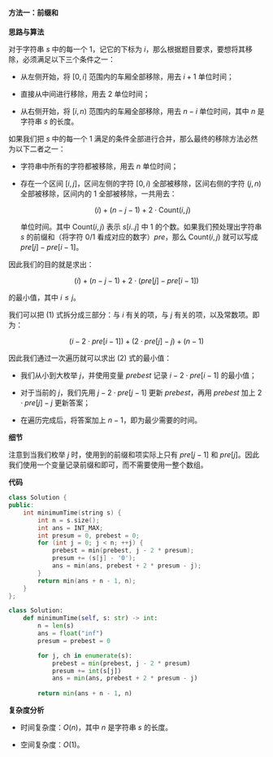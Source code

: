 #### 方法一：前缀和

**思路与算法**

对于字符串 $s$ 中的每一个 $1$，记它的下标为 $i$，那么根据题目要求，要想将其移除，必须满足以下三个条件之一：

- 从左侧开始，将 $[0, i]$ 范围内的车厢全部移除，用去 $i+1$ 单位时间；

- 直接从中间进行移除，用去 $2$ 单位时间；

- 从右侧开始，将 $[i, n)$ 范围内的车厢全部移除，用去 $n-i$ 单位时间，其中 $n$ 是字符串 $s$ 的长度。

如果我们把 $s$ 中的每一个 $1$ 满足的条件全部进行合并，那么最终的移除方法必然为以下二者之一：

- 字符串中所有的字符都被移除，用去 $n$ 单位时间；

- 存在一个区间 $[i, j]$，区间左侧的字符 $[0, i)$ 全部被移除，区间右侧的字符 $(j, n)$ 全部被移除，区间内的 $1$ 全部被移除，一共用去：

    $$
    (i) + (n-j-1) + 2 \cdot \text{Count}(i, j)
    $$

    单位时间。其中 $\text{Count}(i, j)$ 表示 $s[i..j]$ 中 $1$ 的个数。如果我们预处理出字符串 $s$ 的前缀和（将字符 $0/1$ 看成对应的数字）$\textit{pre}$，那么 $\text{Count}(i, j)$ 就可以写成 $\textit{pre}[j] - \textit{pre}[i-1]$。

因此我们的目的就是求出：

$$
(i) + (n-j-1) + 2 \cdot (\textit{pre}[j] - \textit{pre}[i-1]) \tag{1}
$$

的最小值，其中 $i \leq j$。

我们可以把 $(1)$ 式拆分成三部分：与 $i$ 有关的项，与 $j$ 有关的项，以及常数项。即为：

$$
\big( i - 2 \cdot \textit{pre}[i-1] \big) + \big(2 \cdot \textit{pre}[j] - j\big) + \big(n-1 \big) \tag{2}
$$

因此我们通过一次遍历就可以求出 $(2)$ 式的最小值：

- 我们从小到大枚举 $j$，并使用变量 $\textit{prebest}$ 记录 $i - 2 \cdot \textit{pre}[i-1]$ 的最小值；

- 对于当前的 $j$，我们先用 $j - 2 \cdot \textit{pre}[j-1]$ 更新 $\textit{prebest}$，再用 $\textit{prebest}$ 加上 $2 \cdot \textit{pre}[j] - j$ 更新答案；

- 在遍历完成后，将答案加上 $n-1$，即为最少需要的时间。

**细节**

注意到当我们枚举 $j$ 时，使用到的前缀和项实际上只有 $\textit{pre}[j-1]$ 和 $\textit{pre}[j]$。因此我们使用一个变量记录前缀和即可，而不需要使用一整个数组。

**代码**

```C++ [sol1-C++]
class Solution {
public:
    int minimumTime(string s) {
        int n = s.size();
        int ans = INT_MAX;
        int presum = 0, prebest = 0;
        for (int j = 0; j < n; ++j) {
            prebest = min(prebest, j - 2 * presum);
            presum += (s[j] - '0');
            ans = min(ans, prebest + 2 * presum - j);
        }
        return min(ans + n - 1, n);
    }
};
```

```Python [sol1-Python3]
class Solution:
    def minimumTime(self, s: str) -> int:
        n = len(s)
        ans = float("inf")
        presum = prebest = 0

        for j, ch in enumerate(s):
            prebest = min(prebest, j - 2 * presum)
            presum += int(s[j])
            ans = min(ans, prebest + 2 * presum - j)
        
        return min(ans + n - 1, n)
```

**复杂度分析**

- 时间复杂度：$O(n)$，其中 $n$ 是字符串 $s$ 的长度。

- 空间复杂度：$O(1)$。